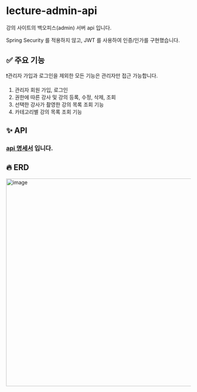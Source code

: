 # lecture-admin-api
강의 사이트의 백오피스(admin) 서버 api 입니다.

Spring Security 를 적용하지 않고, JWT 를 사용하여 인증/인가를 구현했습니다.

## ✅ 주요 기능
❗관리자 가입과 로그인을 제외한 모든 기능은 관리자만 접근 가능합니다.

1. 관리자 회원 가입, 로그인
2. 권한에 따른 강사 및 강의 등록, 수정, 삭제, 조회
3. 선택한 강사가 촬영한 강의 목록 조회 기능
4. 카테고리별 강의 목록 조회 기능

## ✨ API
### [api 명세서](https://documenter.getpostman.com/view/28478318/2sA3e2hAaA) 입니다.

## 🔥 ERD
<img width="568" alt="image" src="https://github.com/dav1n9/lecture-admin-api/assets/85967571/7d9a1df7-c66b-46c5-9521-8873409ff7c0">